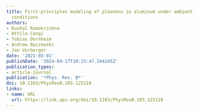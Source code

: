 ```yaml
---
title: First-principles modeling of plasmons in aluminum under ambient and extreme
  conditions
authors:
- Kushal Ramakrishna
- Attila Cangi
- Tobias Dornheim
- Andrew Baczewski
- Jan Vorberger
date: '2021-03-01'
publishDate: '2024-04-17T10:25:47.244245Z'
publication_types:
- article-journal
publication: '*Phys. Rev. B*'
doi: 10.1103/PhysRevB.103.125118
links:
- name: URL
  url: https://link.aps.org/doi/10.1103/PhysRevB.103.125118
---
```

